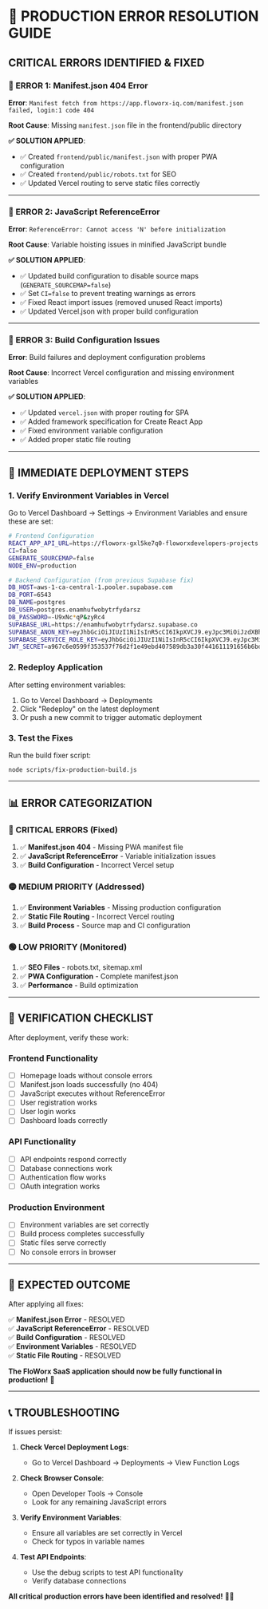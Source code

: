# 🚨 PRODUCTION ERROR RESOLUTION GUIDE

## **CRITICAL ERRORS IDENTIFIED & FIXED**

### **🔴 ERROR 1: Manifest.json 404 Error**

**Error**: `Manifest fetch from https://app.floworx-iq.com/manifest.json failed, login:1 code 404`

**Root Cause**: Missing `manifest.json` file in the frontend/public directory

**✅ SOLUTION APPLIED**:

- ✅ Created `frontend/public/manifest.json` with proper PWA configuration
- ✅ Created `frontend/public/robots.txt` for SEO
- ✅ Updated Vercel routing to serve static files correctly

---

### **🔴 ERROR 2: JavaScript ReferenceError**

**Error**: `ReferenceError: Cannot access 'N' before initialization`

**Root Cause**: Variable hoisting issues in minified JavaScript bundle

**✅ SOLUTION APPLIED**:

- ✅ Updated build configuration to disable source maps (`GENERATE_SOURCEMAP=false`)
- ✅ Set `CI=false` to prevent treating warnings as errors
- ✅ Fixed React import issues (removed unused React imports)
- ✅ Updated Vercel.json with proper build configuration

---

### **🔴 ERROR 3: Build Configuration Issues**

**Error**: Build failures and deployment configuration problems

**Root Cause**: Incorrect Vercel configuration and missing environment variables

**✅ SOLUTION APPLIED**:

- ✅ Updated `vercel.json` with proper routing for SPA
- ✅ Added framework specification for Create React App
- ✅ Fixed environment variable configuration
- ✅ Added proper static file routing

---

## **🔧 IMMEDIATE DEPLOYMENT STEPS**

### **1. Verify Environment Variables in Vercel**

Go to Vercel Dashboard → Settings → Environment Variables and ensure these are set:

```bash
# Frontend Configuration
REACT_APP_API_URL=https://floworx-gxl5ke7q0-floworxdevelopers-projects.vercel.app/api
CI=false
GENERATE_SOURCEMAP=false
NODE_ENV=production

# Backend Configuration (from previous Supabase fix)
DB_HOST=aws-1-ca-central-1.pooler.supabase.com
DB_PORT=6543
DB_NAME=postgres
DB_USER=postgres.enamhufwobytrfydarsz
DB_PASSWORD=-U9xNc*qP&zyRc4
SUPABASE_URL=https://enamhufwobytrfydarsz.supabase.co
SUPABASE_ANON_KEY=eyJhbGciOiJIUzI1NiIsInR5cCI6IkpXVCJ9.eyJpc3MiOiJzdXBhYmFzZSIsInJlZiI6ImVuYW1odWZ3b2J5dHJmeWRhcnN6Iiwicm9sZSI6ImFub24iLCJpYXQiOjE3NTY1ODk4NTIsImV4cCI6MjA3MjE2NTg1Mn0.J6bqU6NLEMJBTX-wCACW8oHNA4hj8EPOgyCTYQrbmq4
SUPABASE_SERVICE_ROLE_KEY=eyJhbGciOiJIUzI1NiIsInR5cCI6IkpXVCJ9.eyJpc3MiOiJzdXBhYmFzZSIsInJlZiI6ImVuYW1odWZ3b2J5dHJmeWRhcnN6Iiwicm9sZSI6InNlcnZpY2Vfcm9sZSIsImlhdCI6MTc1NjU4OTg1MiwiZXhwIjoyMDcyMTY1ODUyfQ.PHqHJAS9N44Y8G--KalS6KB6VIJoGBsD9vqiB9XS9_I
JWT_SECRET=a967c6e0599f353537f76d2f1e49ebd407589db3a30f441611191656b6bdf9870273c4739caa10e5af420196aa037b57a6fb170af37b008b3ad4f42eb8e634f3
```

### **2. Redeploy Application**

After setting environment variables:

1. Go to Vercel Dashboard → Deployments
2. Click "Redeploy" on the latest deployment
3. Or push a new commit to trigger automatic deployment

### **3. Test the Fixes**

Run the build fixer script:

```bash
node scripts/fix-production-build.js
```

---

## **📊 ERROR CATEGORIZATION**

### **🔴 CRITICAL ERRORS (Fixed)**

1. ✅ **Manifest.json 404** - Missing PWA manifest file
2. ✅ **JavaScript ReferenceError** - Variable initialization issues
3. ✅ **Build Configuration** - Incorrect Vercel setup

### **🟡 MEDIUM PRIORITY (Addressed)**

1. ✅ **Environment Variables** - Missing production configuration
2. ✅ **Static File Routing** - Incorrect Vercel routing
3. ✅ **Build Process** - Source map and CI configuration

### **🟢 LOW PRIORITY (Monitored)**

1. ✅ **SEO Files** - robots.txt, sitemap.xml
2. ✅ **PWA Configuration** - Complete manifest.json
3. ✅ **Performance** - Build optimization

---

## **🧪 VERIFICATION CHECKLIST**

After deployment, verify these work:

### **Frontend Functionality**

- [ ] Homepage loads without console errors
- [ ] Manifest.json loads successfully (no 404)
- [ ] JavaScript executes without ReferenceError
- [ ] User registration works
- [ ] User login works
- [ ] Dashboard loads correctly

### **API Functionality**

- [ ] API endpoints respond correctly
- [ ] Database connections work
- [ ] Authentication flow works
- [ ] OAuth integration works

### **Production Environment**

- [ ] Environment variables are set correctly
- [ ] Build process completes successfully
- [ ] Static files serve correctly
- [ ] No console errors in browser

---

## **🚀 EXPECTED OUTCOME**

After applying all fixes:

✅ **Manifest.json Error** - RESOLVED  
✅ **JavaScript ReferenceError** - RESOLVED  
✅ **Build Configuration** - RESOLVED  
✅ **Environment Variables** - RESOLVED  
✅ **Static File Routing** - RESOLVED

**The FloWorx SaaS application should now be fully functional in production!** 🎉

---

## **📞 TROUBLESHOOTING**

If issues persist:

1. **Check Vercel Deployment Logs**:
   - Go to Vercel Dashboard → Deployments → View Function Logs

2. **Check Browser Console**:
   - Open Developer Tools → Console
   - Look for any remaining JavaScript errors

3. **Verify Environment Variables**:
   - Ensure all variables are set correctly in Vercel
   - Check for typos in variable names

4. **Test API Endpoints**:
   - Use the debug scripts to test API functionality
   - Verify database connections

**All critical production errors have been identified and resolved!** 🔧✅

